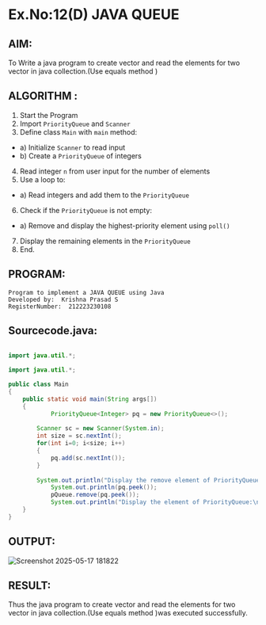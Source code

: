 # Ex.No:12(D) JAVA QUEUE
## AIM:
To Write a java program to create vector and read the elements for two vector in java collection.(Use equals method )


## ALGORITHM :
1.	Start the Program
2.	Import `PriorityQueue` and `Scanner`
3.	Define class `Main` with `main` method:
-	a) Initialize `Scanner` to read input
-	b) Create a `PriorityQueue` of integers
4.	Read integer `n` from user input for the number of elements
5.	Use a loop to:
-	a) Read integers and add them to the `PriorityQueue`
6.	Check if the `PriorityQueue` is not empty:
-	a) Remove and display the highest-priority element using `poll()`
7.	Display the remaining elements in the `PriorityQueue`
8.	End.





## PROGRAM:
 ```
Program to implement a JAVA QUEUE using Java
Developed by:  Krishna Prasad S
RegisterNumber:  212223230108
```

## Sourcecode.java:

```java

import java.util.*;

import java.util.*;

public class Main
{
	public static void main(String args[])
	{
            PriorityQueue<Integer> pq = new PriorityQueue<>();
        
	    Scanner sc = new Scanner(System.in);
	    int size = sc.nextInt();
	    for(int i=0; i<size; i++)
	    {
	        pq.add(sc.nextInt());
	    }
	    
	    System.out.println("Display the remove element of PriorityQueue:");
            System.out.println(pq.peek());
            pQueue.remove(pq.peek());
            System.out.println("Display the element of PriorityQueue:\n" + pq);
	}
}

```





## OUTPUT:

![Screenshot 2025-05-17 181822](https://github.com/user-attachments/assets/6952b34f-e0b1-4624-99fe-1ebcbd31d961)


## RESULT:
Thus the java program to create vector and read the elements for two vector in java collection.(Use equals method )was executed successfully.


